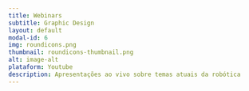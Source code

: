 ```yaml
---
title: Webinars
subtitle: Graphic Design
layout: default
modal-id: 6
img: roundicons.png
thumbnail: roundicons-thumbnail.png
alt: image-alt
plataform: Youtube
description: Apresentações ao vivo sobre temas atuais da robótica
---
```

